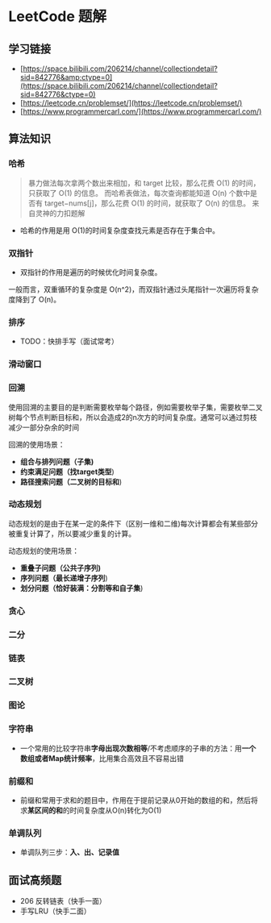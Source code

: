# LeetCode 题解

## 学习链接

- [https://space.bilibili.com/206214/channel/collectiondetail?sid=842776&amp;ctype=0](https://space.bilibili.com/206214/channel/collectiondetail?sid=842776&ctype=0)
- [https://leetcode.cn/problemset/](https://leetcode.cn/problemset/)
- [https://www.programmercarl.com/](https://www.programmercarl.com/)

## 算法知识

### 哈希

> 暴力做法每次拿两个数出来相加，和 target 比较，那么花费 O(1) 的时间，只获取了 O(1) 的信息。
> 而哈希表做法，每次查询都能知道 O(n) 个数中是否有 target−nums[j]，那么花费 O(1) 的时间，就获取了 O(n) 的信息。
> 来自灵神的力扣题解

- 哈希的作用是用 O(1)的时间复杂度查找元素是否存在于集合中。

### 双指针

- 双指针的作用是遍历的时候优化时间复杂度。

一般而言，双重循环的复杂度是 O(n^2)，而双指针通过头尾指针一次遍历将复杂度降到了 O(n)。

### 排序

- TODO：快排手写（面试常考）

### 滑动窗口

### 回溯

使用回溯的主要目的是判断需要枚举每个路径，例如需要枚举子集，需要枚举二叉树每个节点判断目标和，所以会造成2的n次方的时间复杂度。通常可以通过剪枝减少一部分杂余的时间

回溯的使用场景：

- **组合与排列问题（子集)**
- **约束满足问题（找target类型**)
- **路径搜索问题（二叉树的目标和**)

### 动态规划

动态规划的是由于在某一定的条件下（区别一维和二维)每次计算都会有某些部分被重复计算了，所以要减少重复的计算。

动态规划的使用场景：

- **重叠子问题（公共子序列)**
- **序列问题（最长递增子序列**)
- **划分问题（恰好装满：分割等和自子集**)

### 贪心

### 二分

### 链表

### 二叉树

### 图论

### 字符串

- 一个常用的比较字符串**字母出现次数相等**/不考虑顺序的子串的方法：用**一个数组或者Map统计频率**，比用集合高效且不容易出错

### 前缀和

- 前缀和常用于求和的题目中，作用在于提前记录从0开始的数组的和，然后将求**某区间的和**的时间复杂度从O(n)转化为O(1)

### 单调队列

- 单调队列三步：**入、出、记录值**

## 面试高频题

- 206 反转链表（快手一面）
- 手写LRU（快手二面）
